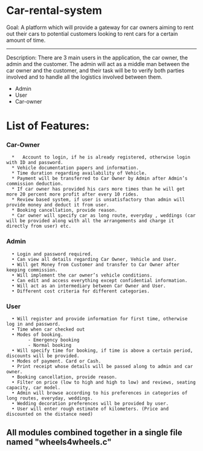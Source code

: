 # Car-rental-system

Goal:
A platform which will provide a gateway for car owners aiming to rent out their cars to potential customers looking to rent cars for a certain amount of time.
____________________________________________________________________________________
Description:
There are 3 main users in the application, the car owner, the admin and the customer. The admin will act as a middle man between the car owner and the customer, and their task will be to verify both parties involved and to handle all the logistics involved between them. 

  - Admin
  - User
  - Car-owner

# List of Features:
### Car-Owner

      *   Account to login, if he is already registered, otherwise login with ID and password.
      *	Vehicle documentation papers and information.
      *	Time duration regarding availability of Vehicle.
      *	Payment will be transferred to Car Owner by Admin after Admin’s commission deduction.
      *	If car owner has provided his cars more times than he will get more 20 percent more profit after every 10 rides.
      *	Review based system, if user is unsatisfactory than admin will provide money and deduct it from user.
      *	Booking cancellation, provide reason.
      *	Car owner will specify car as long route, everyday , weddings (car will be provided along with all the arrangements and charge it directly from user) etc.
### Admin
      •	Login and password required. 
      •	Can view all details regarding Car Owner, Vehicle and User.
      •	Will get Money from Customer and transfer to Car Owner after keeping commission.
      •	Will implement the car owner’s vehicle conditions.
      •	Can edit and access everything except confidential information.
      •	Will act as an intermediary between Car Owner and User.
      •	Different cost criteria for different categories.
### User
      •	Will register and provide information for first time, otherwise log in and password.
      •	Time when car checked out
      •	Modes of booking. 
            - Emergency booking
            - Normal booking 
      •	Will specify time for booking, if time is above a certain period, discounts will be provided.
      •	Modes of payment. Card or Cash.
      •	Print receipt whose details will be passed along to admin and car owner.
      •	Booking cancellation, provide reason.
      •	Filter on price (low to high and high to low) and reviews, seating capacity, car model.
      •	Admin will browse according to his preferences in categories of long routes, everyday, weddings.
      •	Wedding decoration preferences will be provided by user.
      •	User will enter rough estimate of kilometers. (Price and discounted on the distance need)

## All modules combined together in a single file named "wheels4wheels.c"
